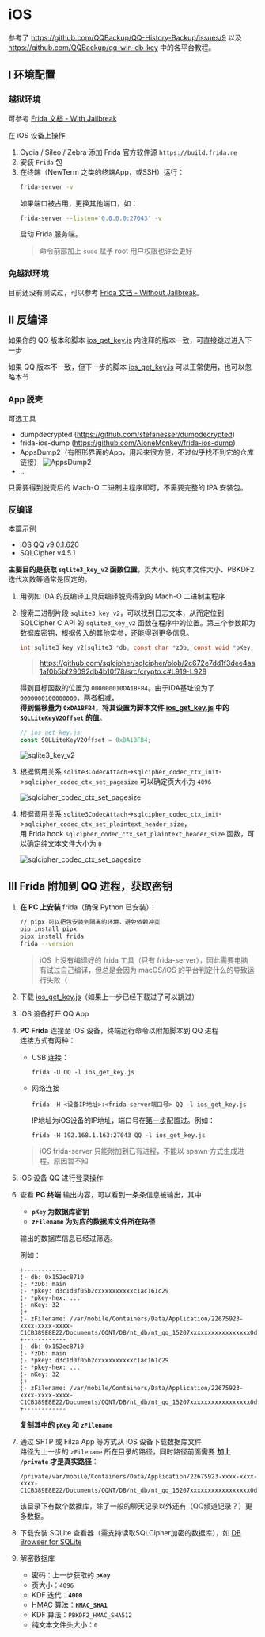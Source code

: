# iOS

参考了 https://github.com/QQBackup/QQ-History-Backup/issues/9 以及 https://github.com/QQBackup/qq-win-db-key 中的各平台教程。

## I 环境配置

### 越狱环境

可参考 [Frida 文档 - With Jailbreak](https://frida.re/docs/ios/#with-jailbreak)

在 iOS 设备上操作

1. Cydia / Sileo / Zebra 添加 Frida 官方软件源 `https://build.frida.re`
2. 安装 `Frida` 包
3. 在终端（NewTerm 之类的终端App，或SSH）运行：
   ```zsh
   frida-server -v
   ```
   如果端口被占用，更换其他端口，如：
   ```zsh
   frida-server --listen='0.0.0.0:27043' -v
   ```
   启动 Frida 服务端。
   > 命令前部加上 `sudo` 赋予 root 用户权限也许会更好

### 免越狱环境

目前还没有测试过，可以参考 [Frida 文档 - Without Jailbreak](https://frida.re/docs/ios/#without-jailbreak)。

## II 反编译

如果你的 QQ 版本和脚本 [ios_get_key.js](ios_get_key.js) 内注释的版本一致，可直接跳过进入下一步

如果 QQ 版本不一致，但下一步的脚本 [ios_get_key.js](ios_get_key.js) 可以正常使用，也可以忽略本节

### App 脱壳

可选工具

- dumpdecrypted (https://github.com/stefanesser/dumpdecrypted)
- frida-ios-dump (https://github.com/AloneMonkey/frida-ios-dump)
- AppsDump2（有图形界面的App，用起来很方便，不过似乎找不到它的仓库链接）
   ![AppsDump2](img/img-ios-4.JPG)
- ...

只需要得到脱壳后的 Mach-O 二进制主程序即可，不需要完整的 IPA 安装包。

### 反编译

本篇示例
- iOS QQ v9.0.1.620
- SQLCipher v4.5.1

**主要目的是获取 `sqlite3_key_v2` 函数位置**，页大小、纯文本文件大小、PBKDF2 迭代次数等通常是固定的。

1. 用例如 IDA 的反编译工具反编译脱壳得到的 Mach-O 二进制主程序

2. 搜索二进制片段 `sqlite3_key_v2`，可以找到日志文本，从而定位到SQLCipher C API 的 `sqlite3_key_v2` 函数在程序中的位置。第三个参数即为数据库密钥，根据传入的其他实参，还能得到更多信息。

   ```c
   int sqlite3_key_v2(sqlite3 *db, const char *zDb, const void *pKey, int nKey);
   ```
   > https://github.com/sqlcipher/sqlcipher/blob/2c672e7dd1f3dee4aa1af0b5bf29092db4b10f78/src/crypto.c#L919-L928

   得到目标函数的位置为 `000000010DA1BFB4`。由于IDA基址设为了 `0000000100000000`，两者相减，\
   **得到偏移量为 `0xDA1BFB4`，将其设置为脚本文件 [ios_get_key.js](ios_get_key.js)  中的 `SQLLiteKeyV2Offset` 的值**。

   ```javascript
   // ios_get_key.js
   const SQLLiteKeyV2Offset = 0xDA1BFB4;
   ```

   ![sqlite3_key_v2](img/image-ios-1.png)

3. 根据调用关系 `sqlite3CodecAttach`->`sqlcipher_codec_ctx_init`->`sqlcipher_codec_ctx_set_pagesize` 可以确定页大小为 `4096`

   ![sqlcipher_codec_ctx_set_pagesize](img/image-ios-3.png)

4. 根据调用关系 `sqlite3CodecAttach`->`sqlcipher_codec_ctx_init`->`sqlcipher_codec_ctx_set_plaintext_header_size`，\
   用 Frida hook `sqlcipher_codec_ctx_set_plaintext_header_size` 函数，可以确定纯文本文件大小为 `0`

   ![sqlcipher_codec_ctx_set_pagesize](img/image-ios-2.png)

## III Frida 附加到 QQ 进程，获取密钥

1. **在 PC 上安装** frida（确保 Python 已安装）：
   ```bash
   // pipx 可以把包安装到隔离的环境，避免依赖冲突
   pip install pipx
   pipx install frida
   frida --version
   ```
   > iOS 上没有编译好的 frida 工具（只有 frida-server），因此需要电脑\
   > 有试过自己编译，但总是会因为 macOS/iOS 的平台判定什么的导致运行失败（

2. 下载 [ios_get_key.js](ios_get_key.js)（如果上一步已经下载过了可以跳过）

3. iOS 设备打开 QQ App

4. **PC Frida** 连接至 iOS 设备，终端运行命令以附加脚本到 QQ 进程 \
   连接方式有两种：
   - USB 连接：
      ```
      frida -U QQ -l ios_get_key.js
      ```
   - 网络连接
      ```
      frida -H <设备IP地址>:<frida-server端口号> QQ -l ios_get_key.js
      ```
      IP地址为iOS设备的IP地址，端口号在[第一步](#越狱环境)配置过。例如：
      ```
      frida -H 192.168.1.163:27043 QQ -l ios_get_key.js
      ```
   > iOS frida-server 只能附加到已有进程，不能以 spawn 方式生成进程，原因暂不知

5. iOS 设备 QQ 进行登录操作

6. 查看 **PC 终端** 输出内容，可以看到一条条信息被输出，其中

   - **`pKey` 为数据库密钥**
   - **`zFilename` 为对应的数据库文件所在路径**

   输出的数据库信息已经过筛选。

   例如：
   ```
   +------------
   ¦- db: 0x152ec8710
   ¦- *zDb: main
   ¦- *pkey: d3c1d0f05b2cxxxxxxxxxxc1ac161c29
   ¦- *pkey-hex: ...
   ¦- nKey: 32
   ¦+
   ¦- zFilename: /var/mobile/Containers/Data/Application/22675923-xxxx-xxxx-xxxx-C1CB389E8E22/Documents/QQNT/DB/nt_db/nt_qq_15207xxxxxxxxxxxxxxxxx0d0be/nt_msg.db
   +------------
   ¦- db: 0x152ec8710
   ¦- *zDb: main
   ¦- *pkey: d3c1d0f05b2cxxxxxxxxxxc1ac161c29
   ¦- *pkey-hex: ...
   ¦- nKey: 32
   ¦+
   ¦- zFilename: /var/mobile/Containers/Data/Application/22675923-xxxx-xxxx-xxxx-C1CB389E8E22/Documents/QQNT/DB/nt_db/nt_qq_15207xxxxxxxxxxxxxxxxx0d0be/guild_msg.db
   +------------
   ```
   **复制其中的 `pKey` 和 `zFilename`**

7. 通过 SFTP 或 Filza App 等方式从 iOS 设备下载数据库文件 \
   路径为上一步的 `zFilename` 所在目录的路径，同时路径前面需要 **加上 `/private` 才是真实路径**：
   ```
   /private/var/mobile/Containers/Data/Application/22675923-xxxx-xxxx-xxxx-C1CB389E8E22/Documents/QQNT/DB/nt_db/nt_qq_15207xxxxxxxxxxxxxxxxx0d0be
   ```
   该目录下有数个数据库，除了一般的聊天记录以外还有（QQ频道记录？）更多数据。

8. 下载安装 SQLite 查看器（需支持读取SQLCipher加密的数据库），如 [DB Browser for SQLite](https://sqlitebrowser.org/)

9. 解密数据库
   - 密码：上一步获取的 **`pKey`**
   - 页大小：`4096`
   - KDF 迭代：**`4000`**
   - HMAC 算法：**`HMAC_SHA1`**
   - KDF 算法：`PBKDF2_HMAC_SHA512`
   - 纯文本文件头大小：`0`
